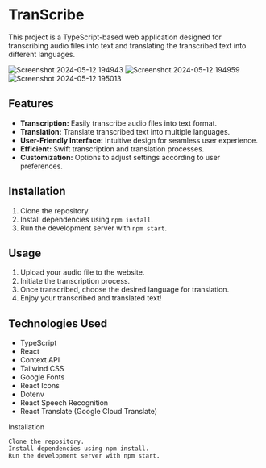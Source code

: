 # TranScribe

This project is a TypeScript-based web application designed for transcribing audio files into text and translating the transcribed text into different languages.


![Screenshot 2024-05-12 194943](https://github.com/CocoShesh/Transcribe/assets/110368170/8a4a8af6-4043-47e4-b3d4-46621ec8f8c5)
![Screenshot 2024-05-12 194959](https://github.com/CocoShesh/Transcribe/assets/110368170/23d3920d-d100-4c27-92a9-18c43771ce0f)
![Screenshot 2024-05-12 195013](https://github.com/CocoShesh/Transcribe/assets/110368170/15d10aec-cb78-4114-b519-4f03784f6e6f)  

## Features

- **Transcription:** Easily transcribe audio files into text format.
- **Translation:** Translate transcribed text into multiple languages.
- **User-Friendly Interface:** Intuitive design for seamless user experience.
- **Efficient:** Swift transcription and translation processes.
- **Customization:** Options to adjust settings according to user preferences.

## Installation

1. Clone the repository.
2. Install dependencies using `npm install`.
3. Run the development server with `npm start`.

## Usage

1. Upload your audio file to the website.
2. Initiate the transcription process.
3. Once transcribed, choose the desired language for translation.
4. Enjoy your transcribed and translated text!

## Technologies Used

- TypeScript
- React
- Context API
- Tailwind CSS
- Google Fonts
- React Icons
- Dotenv
- React Speech Recognition
- React Translate (Google Cloud Translate)

  
Installation

    Clone the repository.
    Install dependencies using npm install.
    Run the development server with npm start.


